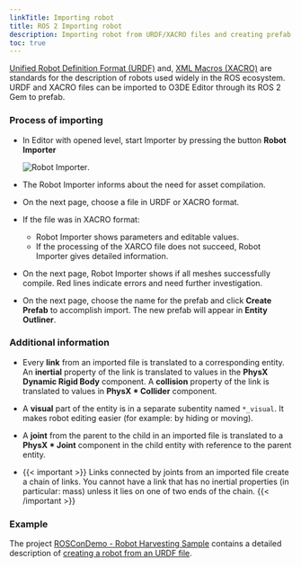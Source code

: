 ```yaml
---
linkTitle: Importing robot
title: ROS 2 Importing robot
description: Importing robot from URDF/XACRO files and creating prefab.
toc: true
---
```



[Unified Robot Definition Format (URDF)](http://wiki.ros.org/urdf/XML) and, [XML Macros (XACRO)](http://wiki.ros.org/xacro) are standards for the description of robots used widely in the ROS ecosystem.
URDF and XACRO files can be imported to O3DE Editor through its ROS 2 Gem to prefab.

### Process of importing

- In Editor with opened level, start Importer by pressing the button **Robot Importer**
  
  ![Robot Importer](/images/user-guide/gems/ros2/importer_button.png). 
- The Robot Importer informs about the need for asset compilation.
- On the next page, choose a file in URDF or XACRO format.
- If the file was in XACRO format:
  - Robot Importer shows parameters and editable values.
  - If the processing of the XARCO file does not succeed, Robot Importer gives detailed information.
- On the next page, Robot Importer shows if all meshes successfully compile. Red lines indicate errors and need further investigation.
- On the next page, choose the name for the prefab and click **Create Prefab** to accomplish import. The new prefab will appear in **Entity Outliner**.


### Additional information

- Every **link** from an imported file is translated to a corresponding entity. An **inertial** property of the link is translated to values in the **PhysX Dynamic Rigid Body** component.
  A **collision** property of the link is translated to values in **PhysX * Collider** component.
- A **visual** part of the entity is in a separate subentity named `*_visual`. It makes robot editing easier (for example: by hiding or moving).
- A **joint** from the parent to the child in an imported file is translated to a **PhysX * Joint** component in the child entity with reference to the parent entity.

- {{< important >}}
  Links connected by joints from an imported file create a chain of links. You cannot have a link that has no inertial properties (in particular: mass) unless it lies on one 
  of two ends of the chain.
  {{< /important >}}


### Example
The project [ROSConDemo - Robot Harvesting Sample](https://github.com/o3de/ROSConDemo) contains a detailed description of 
[creating a robot from an URDF file](https://github.com/o3de/ROSConDemo/blob/development/docs/ImportingURDF/URDF_import_guide.md).

